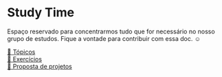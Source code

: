 # Study Time

Espaço reservado para concentrarmos tudo que for necessário no nosso grupo de estudos. Fique a vontade para contribuir com essa doc. ☺️

[📝 Tópicos](./topicos)  
[💪 Exercícios](./exercicios)  
[🚀 Proposta de projetos](./projetos)
